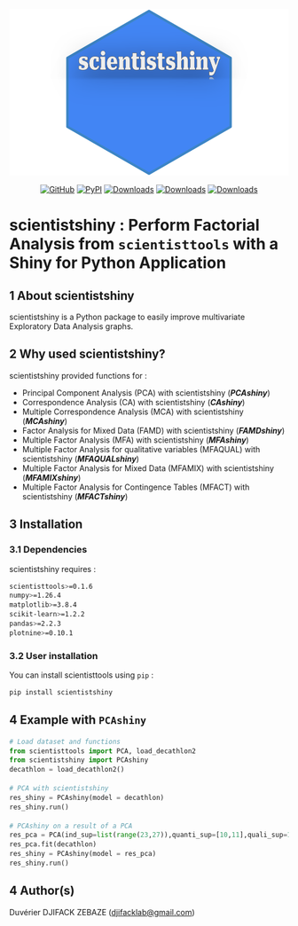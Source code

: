 <p align="center">
	<img src="./scientistshiny.svg" height=300></img>
</p>
<div align="center">

[![GitHub](https://shields.io/badge/license-MIT-informational)](https://github.com/enfantbenidedieu/scientistshiny/blob/master/LICENSE)
[![PyPI](https://img.shields.io/pypi/v/scientistshiny.svg?color=dark-green)](https://pypi.org/project/scientistshiny/)
[![Downloads](https://static.pepy.tech/badge/scientistshiny)](https://pepy.tech/project/scientistshiny)
[![Downloads](https://static.pepy.tech/badge/scientistshiny/month)](https://pepy.tech/project/scientistshiny)
[![Downloads](https://static.pepy.tech/badge/scientistshiny/week)](https://pepy.tech/project/scientistshiny)
</div>

# scientistshiny : Perform Factorial Analysis from `scientisttools` with a Shiny for Python Application

## 1 About scientistshiny

scientistshiny is a Python package to easily improve multivariate Exploratory Data Analysis graphs.

## 2 Why used scientistshiny?

scientistshiny provided functions for :

* Principal Component Analysis (PCA) with scientistshiny (**_PCAshiny_**)
* Correspondence Analysis (CA) with scientistshiny (**_CAshiny_**)
* Multiple Correspondence Analysis (MCA) with scientistshiny (**_MCAshiny_**)
* Factor Analysis for Mixed Data (FAMD) with scientistshiny (**_FAMDshiny_**)
* Multiple Factor Analysis (MFA) with scientistshiny (**_MFAshiny_**)
* Multiple Factor Analysis for qualitative variables (MFAQUAL) with scientistshiny (**_MFAQUALshiny_**)
* Multiple Factor Analysis for Mixed Data (MFAMIX) with scientistshiny (**_MFAMIXshiny_**)
* Multiple Factor Analysis for Contingence Tables (MFACT) with scientistshiny (**_MFACTshiny_**)

## 3 Installation

### 3.1 Dependencies

scientistshiny requires :

```bash
scientisttools>=0.1.6
numpy>=1.26.4
matplotlib>=3.8.4
scikit-learn>=1.2.2
pandas>=2.2.3
plotnine>=0.10.1
```

### 3.2 User installation

You can install scientisttools using `pip` :

```bash
pip install scientistshiny
```

## 4 Example with `PCAshiny`

```python
# Load dataset and functions
from scientisttools import PCA, load_decathlon2
from scientistshiny import PCAshiny
decathlon = load_decathlon2()

# PCA with scientistshiny
res_shiny = PCAshiny(model = decathlon)
res_shiny.run()

# PCAshiny on a result of a PCA
res_pca = PCA(ind_sup=list(range(23,27)),quanti_sup=[10,11],quali_sup=12)
res_pca.fit(decathlon)
res_shiny = PCAshiny(model = res_pca)
res_shiny.run()
```

## 4 Author(s)

Duvérier DJIFACK ZEBAZE ([djifacklab@gmail.com](djifacklab@gmail.com))